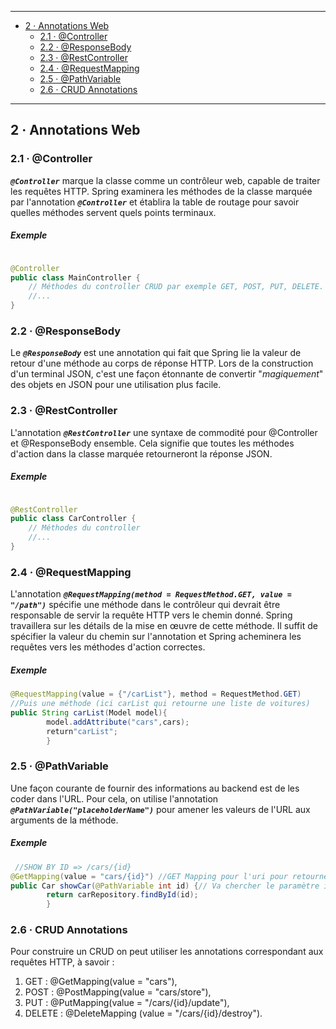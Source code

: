 -------------------------------------
* [2 · Annotations Web](#2--annotations-web)
    * [2.1 · @Controller](#21--controller)
    * [2.2 · @ResponseBody](#22--responsebody)
    * [2.3 · @RestController](#23--restcontroller)
    * [2.4 · @RequestMapping](#24--requestmapping)
    * [2.5 · @PathVariable](#25--pathvariable)
    * [2.6 · CRUD Annotations](#26--crud-annotations)
-------------------------------------
## 2 · Annotations Web

### 2.1 · @Controller

***```@Controller```*** marque la classe comme un contrôleur web, capable de traiter les requêtes HTTP. Spring examinera
les méthodes de la classe marquée par l'annotation ***```@Controller```*** et établira la table de routage pour savoir
quelles méthodes servent quels points terminaux.

##### Exemple

```java

@Controller
public class MainController {
    // Méthodes du controller CRUD par exemple GET, POST, PUT, DELETE.
    //...
}
```

### 2.2 · @ResponseBody

Le ***```@ResponseBody```*** est une annotation qui fait que Spring lie la valeur de retour d'une méthode au corps de
réponse HTTP. Lors de la construction d'un terminal JSON, c'est une façon étonnante de convertir "*magiquement*" des
objets en JSON pour une utilisation plus facile.

### 2.3 · @RestController

L'annotation ***```@RestController```*** une syntaxe de commodité pour @Controller et @ResponseBody ensemble. Cela
signifie que toutes les méthodes d'action dans la classe marquée retourneront la réponse JSON.

##### Exemple

```java

@RestController
public class CarController {
    // Méthodes du controller
    //...
}
```

### 2.4 · @RequestMapping

L'annotation ***```@RequestMapping(method = RequestMethod.GET, value = "/path")```*** spécifie une méthode dans le
contrôleur qui devrait être responsable de servir la requête HTTP vers le chemin donné. Spring travaillera sur les
détails de la mise en œuvre de cette méthode. Il suffit de spécifier la valeur du chemin sur l'annotation et Spring
acheminera les requêtes vers les méthodes d'action correctes.

##### Exemple

```java
@RequestMapping(value = {"/carList"}, method = RequestMethod.GET)
//Puis une méthode (ici carList qui retourne une liste de voitures)
public String carList(Model model){
        model.addAttribute("cars",cars);
        return"carList";
        }
```


### 2.5 · @PathVariable

Une façon courante de fournir des informations au backend est de les coder dans l'URL. Pour cela, on
utilise l'annotation ***```@PathVariable("placeholderName")```*** pour amener les valeurs de l'URL aux arguments de la
méthode.

##### Exemple

```java
 //SHOW BY ID => /cars/{id}
@GetMapping(value = "cars/{id}") //GET Mapping pour l'uri pour retourner une voiture par l'id
public Car showCar(@PathVariable int id) {// Va chercher le paramètre id dans l'url et le passe à notre méthode
        return carRepository.findById(id);
        }
```

### 2.6 · CRUD Annotations

Pour construire un CRUD on peut utiliser les annotations correspondant aux requêtes HTTP, à savoir :

1. GET : @GetMapping(value = "cars"),
2. POST : @PostMapping(value = "cars/store"),
3. PUT : @PutMapping(value = "/cars/{id}/update"),
4. DELETE : @DeleteMapping (value = "/cars/{id}/destroy").
